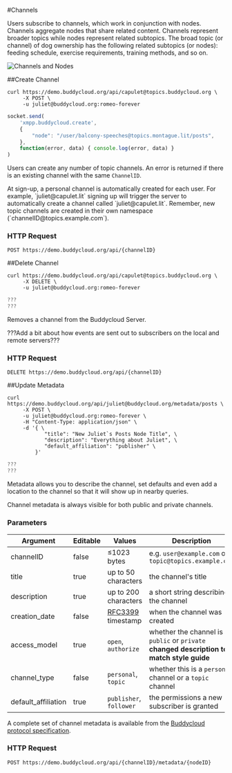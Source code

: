 #Channels

Users subscribe to channels, which work in conjunction with nodes. Channels aggregate nodes that share related content. Channels represent broader topics while nodes represent related subtopics. The broad topic (or channel) of dog ownership has the following related subtopics (or nodes): feeding schedule, exercise requirements, training methods, and so on.


![Channels and Nodes](/theme/img/diagrams/channel%20hierachy.png "Channels and Nodes")

##Create Channel

```shell
curl https://demo.buddycloud.org/api/capulet@topics.buddycloud.org \
     -X POST \
     -u juliet@buddycloud.org:romeo-forever
```

```javascript
socket.send(
    'xmpp.buddycloud.create',
    {
        "node": "/user/balcony-speeches@topics.montague.lit/posts",
    },
    function(error, data) { console.log(error, data) }
)
```

Users can create any number of topic channels. An error is returned if there is an existing channel with the same `ChannelID`.

<aside>At sign-up, a personal channel is automatically created for each user. For example, `juliet@capulet.lit` signing up will trigger the server to automatically create a channel called `juliet@capulet.lit`. Remember, new topic channels are created in their own namespace (`channelID@topics.example.com`).</aside>

### HTTP Request
`POST https://demo.buddycloud.org/api/{channelID}`


##Delete Channel

```shell
curl https://demo.buddycloud.org/api/capulet@topics.buddycloud.org \
     -X DELETE \
     -u juliet@buddycloud.org:romeo-forever
```

```javascript
???	
???
```

Removes a channel from the Buddycloud Server.

<aside class="notice">???Add a bit about how events are sent out to subscribers on the local and remote servers???</aside>


### HTTP Request
`DELETE https://demo.buddycloud.org/api/{channelID}`

##Update Metadata

```shell
curl https://demo.buddycloud.org/api/juliet@buddycloud.org/metadata/posts \
     -X POST \
     -u juliet@buddycloud.org:romeo-forever \
     -H "Content-Type: application/json" \
     -d '{ \
            "title": "New Juliet`s Posts Node Title", \
            "description": "Everything about Juliet", \
            "default_affiliation": "publisher" \
         }'
```

```javascript
???
???
```

Metadata allows you to describe the channel, set defaults and even add a location to the channel so that it will show up in nearby queries.

Channel metadata is always visible for both public and private channels.

### Parameters

Argument            | Editable | Values | Description
------------------- | -------- | -------| -----------
channelID           | false    | ≤1023 bytes | e.g. `user@example.com` or `topic@topics.example.com`
title               | true     | up to 50 characters | the channel's title
description         | true     | up to 200 characters | a short string describing the channel 
creation_date       | false    | [RFC3399](https://tools.ietf.org/html/rfc3339) timestamp | when the channel was created
access_model        | true    | `open`, `authorize` | whether the channel is `public` or `private` **changed description to match style guide**
channel_type        | false   | `personal`, `topic` | whether this is a `personal` channel or a `topic` channel
default_affiliation | true | `publisher`, `follower` | the permissions a new subscriber is granted

A complete set of channel metadata is available from the [Buddycloud protocol specification](http://buddycloud.github.io/buddycloud-xep/#default-roles). 

### HTTP Request
`POST https://demo.buddycloud.org/api/{channelID}/metadata/{nodeID}`
